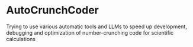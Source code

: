 # AutoCrunchCoder
Trying to use various automatic tools and LLMs to speed up development, debugging and optimization of number-crunching code for scientific calculations
